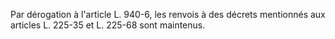   
Par dérogation à l'article L. 940-6, les renvois à des décrets mentionnés aux articles L. 225-35 et L. 225-68 sont maintenus.  

  

